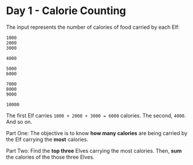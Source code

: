 # Day 1 - Calorie Counting

The input represents the number of calories of food carried by each Elf:
```
1000
2000
3000

4000

5000
6000

7000
8000
9000

10000
```
The first Elf carries `1000 + 2000 + 3000 = 6000` calories. The second, `4000`. And so on.

Part One: The objective is to know **how many calories** are being carried by the Elf carrying the **most** calories.

Part Two: Find the **top three** Elves carrying the most calories. Then, **sum** the calories of the those three Elves.


